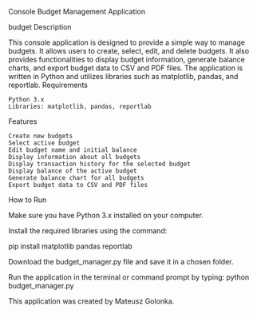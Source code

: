 Console Budget Management Application

budget
Description

This console application is designed to provide a simple way to manage budgets. It allows users to create, select, edit, and delete budgets. It also provides functionalities to display budget information, generate balance charts, and export budget data to CSV and PDF files. The application is written in Python and utilizes libraries such as matplotlib, pandas, and reportlab.
Requirements

    Python 3.x
    Libraries: matplotlib, pandas, reportlab

Features

    Create new budgets
    Select active budget
    Edit budget name and initial balance
    Display information about all budgets
    Display transaction history for the selected budget
    Display balance of the active budget
    Generate balance chart for all budgets
    Export budget data to CSV and PDF files

How to Run

Make sure you have Python 3.x installed on your computer.

Install the required libraries using the command:

pip install matplotlib pandas reportlab

Download the budget_manager.py file and save it in a chosen folder.

Run the application in the terminal or command prompt by typing:
python budget_manager.py

This application was created by Mateusz Golonka.